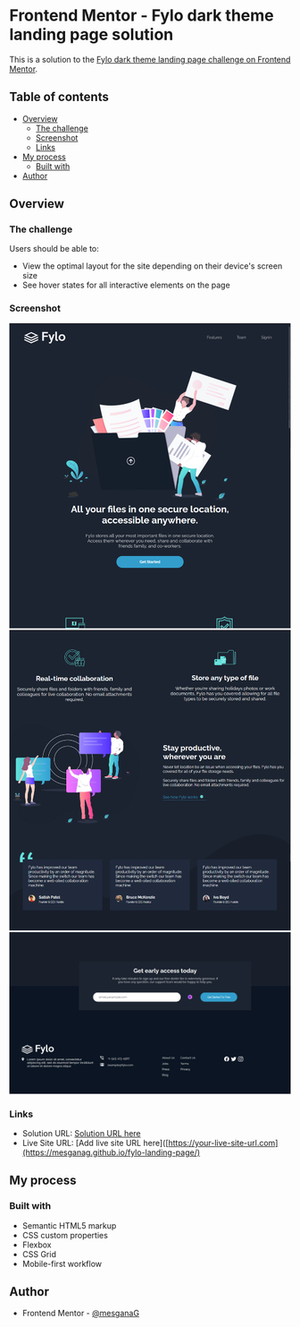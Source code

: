 # Frontend Mentor - Fylo dark theme landing page solution

This is a solution to the [Fylo dark theme landing page challenge on Frontend Mentor](https://www.frontendmentor.io/challenges/fylo-dark-theme-landing-page-5ca5f2d21e82137ec91a50fd).

## Table of contents

- [Overview](#overview)
  - [The challenge](#the-challenge)
  - [Screenshot](#screenshot)
  - [Links](#links)
- [My process](#my-process)
  - [Built with](#built-with)
- [Author](#author)

## Overview

### The challenge

Users should be able to:

- View the optimal layout for the site depending on their device's screen size
- See hover states for all interactive elements on the page

### Screenshot

![](/design/Screenshot%202023-07-12%20200341.png)
![](/design/Screenshot%202023-07-12%20200403.png)
![](/design/Screenshot%202023-07-12%20202200.png)


### Links

- Solution URL: [Solution URL here](https://github.com/mesganaG/fylo-landing-page.git)
- Live Site URL: [Add live site URL here]([https://your-live-site-url.com](https://mesganag.github.io/fylo-landing-page/)

## My process

### Built with

- Semantic HTML5 markup
- CSS custom properties
- Flexbox
- CSS Grid
- Mobile-first workflow
## Author

- Frontend Mentor - [@mesganaG](https://www.frontendmentor.io/profile/mesganaG)
